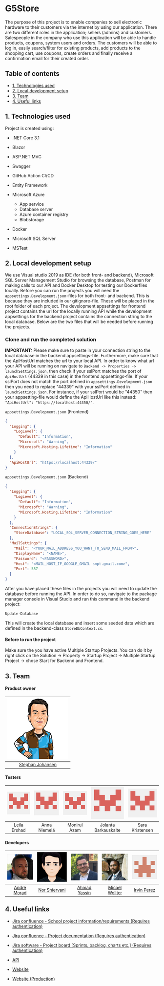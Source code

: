 # G5Store

The purpose of this project is to enable companies to sell electronic hardware to their customers via the internet by using our application. There are two different roles in the application; sellers (admins) and customers. Salespeople in the company who use this application will be able to handle products, coupons, system users and orders. The customers will be able to log in, easily search/filter for existing products, add products to the shopping cart, use coupons, create orders and finally receive a confirmation email for their created order.



## Table of contents

* [1. Technologies used](#1-technologies-used)
* [2. Local development setup](#2-local-development-setup)
* [3. Team](#3-team)
* [4. Useful links](#4-useful-links)



## 1. Technologies used
Project is created using:
* .NET Core 3.1

* Blazor

* ASP.NET MVC

* Swagger

* GitHub Action CI/CD

* Entity Framework

* Microsoft Azure
	
	* App service
	* Database server
	* Azure container registry
	* Blobstorage
	
* Docker
	
* Microsoft SQL Server
	
* MSTest
	
	
## 2. Local development setup
We use Visual studio 2019 as IDE (for both front- and backend), Microsoft SQL Server Management Studio for browsing the database, Postman for making calls to our API and Docker Desktop for testing our Dockerfiles locally. Before you can run the projects you will need the `appsettings.Development.json`-files for both front- and backend. This is because they are included in our gitignore-file. These will be placed in the root folder of each project. The development appsettings for frontend project contains the url for the locally running API while the development appsettings for the backend project contains the connection string to the local database. Below are the two files that will be needed before running the projects. 

### Clone and run the completed solution

**IMPORTANT:** Please make sure to paste in your connection string to the local database in the backend appsettings-file. Furthermore, make sure that the ApiHostUrl matches the url to your local API. In order to know what url your API will be running on navigate to `Backend -> Properties -> launchSettings.json`, then check if your sslPort matches the port of `ApiHostUrl` (44339 in this case) in the frontend appsettings-file. If your sslPort does not match the port defined in `appsettings.Development.json` then you need to replace "44339" with your sslPort defined in `launchSettings.json`. For instance, if your sslPort would be "44350" then your appsetting-file would define the ApiHostUrl like this instead: `"ApiHostUrl": "https://localhost:44350/"`.  

`appsettings.Development.json` (Frontend)

```json
{
  "Logging": {
    "LogLevel": {
      "Default": "Information",
      "Microsoft": "Warning",
      "Microsoft.Hosting.Lifetime": "Information"
    }
  },
  "ApiHostUrl": "https://localhost:44339/"
}
```

`appsettings.Development.json` (Backend)

```json
{
  "Logging": {
    "LogLevel": {
      "Default": "Information",
      "Microsoft": "Warning",
      "Microsoft.Hosting.Lifetime": "Information"
    }
  },
  "ConnectionStrings": {
    "StoreDatabase": "LOCAL_SQL_SERVER_CONNECTION_STRING_GOES_HERE"
  },
  "MailSettings": {
    "Mail": "<YOUR_MAIL_ADDRESS_YOU_WANT_TO_SEND_MAIL_FROM>",
    "DisplayName": "<NAME>",
    "Password": "<PASSWORD>",
    "Host": "<MAIL_HOST_IF_GOOGLE_GMAIL smpt.gmail.com>",
    "Port": 587
  }
}

```



After you have placed these files in the projects you will need to update the database before running the API. In order to do so, navigate to the package manager console in Visual Studio and run this command in the backend project:

```bash
Update-Database
```

This will create the local database and insert some seeded data which are defined in the backend-class `StoreDbContext.cs`.

#### Before to run the project

Make sure the you have active Multiple Startup Projects. You can do it by right click on the Solution -> Property -> Startup Project -> Multiple Startup Project -> chose Start for Backend and Frontend.





## 3. Team

#### Product owner

| [![Stephan Johansen](./Documentation/Images/Profile%20avatars/Stephan.png)](https://github.com/skjohansen) |
| :----------------------------------------------------------: |
|      [Stephan Johansen](https://github.com/skjohansen)       |

#### Testers

| ![Leila Ershad](./Documentation/Images/Profile%20avatars/Default.png) | ![Anna Niemelä](./Documentation/Images/Profile%20avatars/Default.png) | ![Monirul Azam](./Documentation/Images/Profile%20avatars/Default.png) | ![Jolanta Barkauskaite](./Documentation/Images/Profile%20avatars/Default.png) | ![Sara Kristensen](./Documentation/Images/Profile%20avatars/Default.png) |
| :----------------------------------------------------------: | :----------------------------------------------------------: | :----------------------------------------------------------: | :----------------------------------------------------------: | :----------------------------------------------------------: |
|                         Leila Ershad                         |                         Anna Niemelä                         |                         Monirul Azam                         |                     Jolanta Barkauskaite                     |                       Sara Kristensen                        |

#### Developers

| [![André Morad](./Documentation/Images/Profile%20avatars/Andre.png)](https://github.com/AndreMorad) | [![Nor Shiervani](./Documentation/Images/Profile%20avatars/Nor.png)](https://github.com/norshiervani) | [![Ahmad Yassin](./Documentation/Images/Profile%20avatars/Ahmad.png)](https://github.com/akyassin) | [![Micael Wollter](./Documentation/Images/Profile%20avatars/Mikael.png)](https://github.com/aohzork) | [![Irvin Perez](./Documentation/Images/Profile%20avatars/Irvin.png)](https://github.com/Irvper77) |
| :----------------------------------------------------------: | :----------------------------------------------------------: | :----------------------------------------------------------: | :----------------------------------------------------------: | :----------------------------------------------------------: |
|         [André Morad](https://github.com/AndreMorad)         |       [Nor Shiervani](https://github.com/norshiervani)       |         [Ahmad Yassin](https://github.com/akyassin)          |         [Micael Wollter](https://github.com/aohzork)         |          [Irvin Perez](https://github.com/Irvper77)          |



## 4. Useful links

- [Jira confluence - School project information/requirements (Requires authentication)](https://plushogskolan.atlassian.net/wiki/spaces/TO/pages/64061445/Systemkrav)

- [Jira confluence - Project documentation (Requires authentication)](https://plushogskolan.atlassian.net/wiki/spaces/G5/overview)

- [Jira software - Project board [Sprints, backlog, charts etc.] (Requires authentication)](https://plushogskolan.atlassian.net/secure/RapidBoard.jspa?rapidView=15&projectKey=G5)

- [API](https://g5store.azurewebsites.net/) 

- [Website](http://storefront5test.azurewebsites.net/)

- [Website (Production)](https://storefront5prod.azurewebsites.net/)

  


